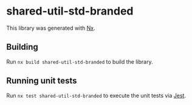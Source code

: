 # shared-util-std-branded

This library was generated with [Nx](https://nx.dev).

## Building

Run `nx build shared-util-std-branded` to build the library.

## Running unit tests

Run `nx test shared-util-std-branded` to execute the unit tests via [Jest](https://jestjs.io).
